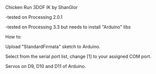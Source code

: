 Chicken Run 3DOF IK by ShanGlor

-tested on Processing 2.0.1

-tested on Processing 3.3 but needs to install "Arduino" libs

How to:

Upload "StandardFirmata" sketch to Arduino.

Select from the serial port list, change [1] to your assigned COM port. 

Servos on D9, D10 and D11 of Arduino.


